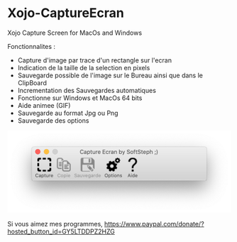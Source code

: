 # Xojo-CaptureEcran
Xojo Capture Screen for MacOs and Windows

Fonctionnalites :
- Capture d'image par trace d'un rectangle sur l'ecran
- Indication de la taille de la selection en pixels
- Sauvegarde possible de l'image sur le Bureau ainsi que dans le ClipBoard
- Incrementation des Sauvegardes automatiques
- Fonctionne sur Windows et MacOs 64 bits
- Aide animee (GIF)
- Sauvegarde au format Jpg ou Png
- Sauvegarde des options

<img src="ScreenShot.png" width="640">

Si vous aimez mes programmes, https://www.paypal.com/donate/?hosted_button_id=GY5LTDDPZ2HZG
